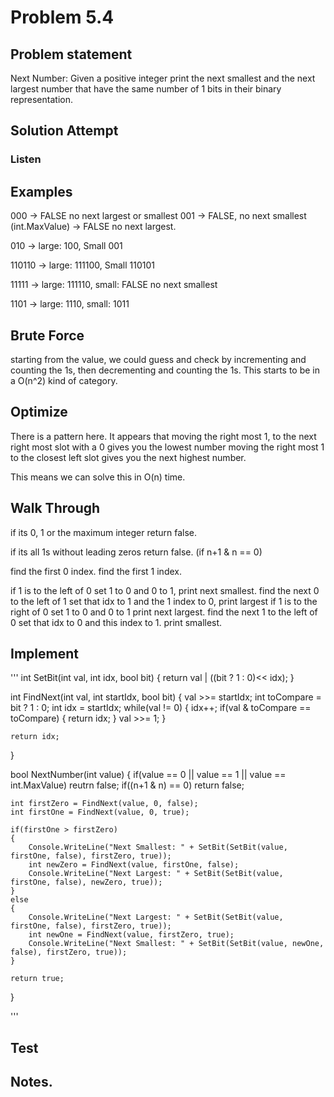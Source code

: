 # Problem 5.4

## Problem statement

Next Number: Given a positive integer print the next smallest and the next largest number that have the same number of 1 bits in their binary representation.

## Solution Attempt

### Listen

## Examples

000 -> FALSE no next largest or smallest
001 -> FALSE, no next smallest
(int.MaxValue) -> FALSE no next largest.

010 -> large: 100, Small 001

110110 -> large: 111100, Small 110101

11111 -> large: 111110, small: FALSE no next smallest

1101 -> large: 1110, small: 1011


## Brute Force

starting from the value, we could guess and check by incrementing and counting the 1s, then decrementing and counting the 1s. 
This starts to be in a O(n^2) kind of category. 

## Optimize

There is a pattern here. It appears that moving the right most 1, to the next right most slot with a 0 gives you the lowest number
moving the right most 1 to the closest left slot gives you the next highest number. 

This means we can solve this in O(n) time. 

## Walk Through

if its 0, 1 or the maximum integer return false. 

if its all 1s without leading zeros return false. (if n+1 & n == 0) 

find the first 0 index.
find the first 1 index.

if 1 is to the left of 0
    set 1 to 0 and 0 to 1, print next smallest.
    find the next 0 to the left of 1
        set that idx to 1 and the 1 index to 0, print largest 
if 1 is to the right of 0
    set 1 to 0 and 0 to 1 print next largest. 
    find the next 1 to the left of 0
        set that idx to 0 and this index to 1. print smallest.

## Implement

'''
int SetBit(int val, int idx, bool bit)
{
    return val | ((bit ? 1 : 0)<< idx);
}

int FindNext(int val, int startIdx, bool bit)
{
    val >>= startIdx;
    int toCompare = bit ? 1 : 0;
    int idx = startIdx;
    while(val != 0)
    {
        idx++;
        if(val & toCompare == toCompare)
        {
            return idx;
        }
        val >>= 1;
    }

    return idx;
}

bool NextNumber(int value)
{
    if(value == 0 || value == 1 || value == int.MaxValue) reutrn false;
    if((n+1 & n) == 0) return false;

    int firstZero = FindNext(value, 0, false);
    int firstOne = FindNext(value, 0, true);

    if(firstOne > firstZero)
    {
        Console.WriteLine("Next Smallest: " + SetBit(SetBit(value, firstOne, false), firstZero, true));
        int newZero = FindNext(value, firstOne, false);
        Console.WriteLine("Next Largest: " + SetBit(SetBit(value, firstOne, false), newZero, true));
    }
    else 
    {
        Console.WriteLine("Next Largest: " + SetBit(SetBit(value, firstOne, false), firstZero, true));
        int newOne = FindNext(value, firstZero, true);
        Console.WriteLine("Next Smallest: " + SetBit(SetBit(value, newOne, false), firstZero, true));
    }

    return true;
}

'''

## Test


## Notes. 